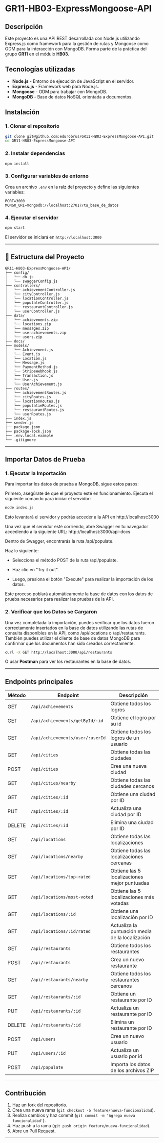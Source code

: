 # GR11-HB03-ExpressMongoose-API

## Descripción
Este proyecto es una API REST desarrollada con Node.js utilizando Express.js como framework para la gestión de rutas y Mongoose como ODM para la interacción con MongoDB. Forma parte de la práctica del grupo **GR11** en el módulo **HB03**.

## Tecnologías utilizadas
- **Node.js** - Entorno de ejecución de JavaScript en el servidor.
- **Express.js** - Framework web para Node.js.
- **Mongoose** - ODM para trabajar con MongoDB.
- **MongoDB** - Base de datos NoSQL orientada a documentos.

## Instalación
### 1. Clonar el repositorio
```bash
git clone git@github.com:edurobrus/GR11-HB03-ExpressMongoose-API.git
cd GR11-HB03-ExpressMongoose-API
```

### 2. Instalar dependencias
```bash
npm install
```

### 3. Configurar variables de entorno
Crea un archivo `.env` en la raíz del proyecto y define las siguientes variables:
```env
PORT=3000
MONGO_URI=mongodb://localhost:27017/tu_base_de_datos
```

### 4. Ejecutar el servidor
```bash
npm start
```
El servidor se iniciará en `http://localhost:3000`

---

## 📂 Estructura del Proyecto
```
GR11-HB03-ExpressMongoose-API/
├── config/
│   └── db.js
│   └── swaggerConfig.js
├── controllers/
│   └── achievementController.js
│   └── cityController.js
│   └── locationController.js
│   └── populateController.js
│   └── restaurantController.js
│   └── userController.js
├── data/
│   └── achievements.zip
│   └── locations.zip
│   └── messages.zip
│   └── userachievements.zip
│   └── users.zip
├── docs/
├── models/
│   └── Achievement.js
│   └── Event.js
│   └── Location.js
│   └── Message.js
│   └── PaymentMethod.js
│   └── StripeWebhook.js
│   └── Transaction.js
│   └── User.js
│   └── UserAchievement.js
├── routes/
│   └── achievementRoutes.js
│   └── cityRoutes.js
│   └── locationRoutes.js
│   └── populatieRoutes.js
│   └── restaurantRoutes.js
│   └── userRoutes.js
├── index.js
├── seeder.js
├── package.json
├── package-lock.json
├── .env.local.example
└── .gitignore
```

---

## Importar Datos de Prueba

### 1. Ejecutar la Importación
Para importar los datos de prueba a MongoDB, sigue estos pasos:

Primero, asegúrate de que el proyecto esté en funcionamiento. Ejecuta el siguiente comando para iniciar el servidor:
```bash
node index.js
```

Esto levantará el servidor y podrás acceder a la API en http://localhost:3000

Una vez que el servidor esté corriendo, abre Swagger en tu navegador accediendo a la siguiente URL: http://localhost:3000/api-docs

Dentro de Swagger, encontrarás la ruta /api/populate.

Haz lo siguiente:

- Selecciona el método POST de la ruta /api/populate.

-  Haz clic en "Try it out".

- Luego, presiona el botón "Execute" para realizar la importación de los datos.

Este proceso poblará automáticamente la base de datos con los datos de prueba necesarios para realizar las pruebas de la API.

### 2. Verificar que los Datos se Cargaron
Una vez completada la importación, puedes verificar que los datos fueron correctamente insertados en la base de datos utilizando las rutas de consulta disponibles en la API, como /api/locations o /api/restaurants. También puedes utilizar el cliente de base de datos MongoDB para confirmar que los documentos han sido creados correctamente.

```bash
curl -X GET http://localhost:3000/api/restaurants
```
O usar **Postman** para ver los restaurantes en la base de datos.

---

## Endpoints principales
| Método | Endpoint       | Descripción               |
|--------|--------------|---------------------------|
| GET    | `/api/achievements`  | Obtiene todos los logros  |
| GET    | `/api/achievements/getById/:id`  | Obtiene el logro por su id  |
| GET    | `/api/achievements/user/:userId`  | Obtiene todos los logros de un usuario  |
| GET    | `/api/cities`  | Obtiene todas las ciudades  |
| POST   | `/api/cities`  | Crea una nueva ciudad      |
| GET    | `/api/cities/nearby`  | Obtiene todas las ciudades cercanos   |
| GET    | `/api/cities/:id` | Obtiene una ciudad por ID   |
| PUT    | `/api/cities/:id` | Actualiza una ciudad por ID |
| DELETE | `/api/cities/:id` | Elimina una ciudad por ID   |
| GET    | `/api/locations`  | Obtiene todas las localizaciones  |
| GET    | `/api/locations/nearby`  | Obtiene todas las localizaciones cercanas  |
| GET    | `/api/locations/top-rated`  | Obtiene las 5 localizaciones mejor puntuadas  |
| GET    | `/api/locations/most-voted`  | Obtiene las 5 localizaciones más votadas  |
| GET    | `/api/locations/:id` | Obtiene una localización por ID   |
| GET    | `/api/locations/:id/rated` | Actualiza la puntuación media de la localización  |
| GET    | `/api/restaurants`  | Obtiene todos los restaurantes   |
| POST   | `/api/restaurants`  | Crea un nuevo restaurante        |
| GET    | `/api/restaurants/nearby`  | Obtiene todos los restaurantes cercanos   |
| GET    | `/api/restaurants/:id` | Obtiene un restaurante por ID   |
| PUT    | `/api/restaurants/:id` | Actualiza un restaurante por ID |
| DELETE | `/api/restaurants/:id` | Elimina un restaurante por ID   |
| POST    | `/api/users` | Crea un nuevo usuario   |
| PUT    | `/api/users/:id` | Actualiza un usuario por id |
| POST   | `/api/populate`  | Importa los datos de los archivos ZIP        |

---

## Contribución
1. Haz un fork del repositorio.
2. Crea una nueva rama (`git checkout -b feature/nueva-funcionalidad`).
3. Realiza cambios y haz commit (`git commit -m 'Agrega nueva funcionalidad'`).
4. Haz push a la rama (`git push origin feature/nueva-funcionalidad`).
5. Abre un Pull Request.

---

